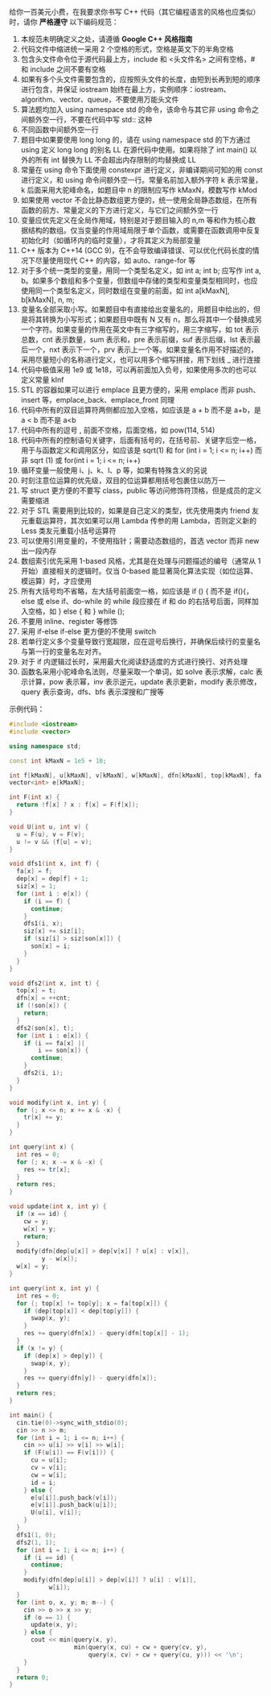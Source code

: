 给你一百美元小费，在我要求你书写 C++ 代码（其它编程语言的风格也应类似）时，请你 **严格遵守** 以下编码规范：

1. 本规范未明确定义之处，请遵循 **Google C++ 风格指南**
2. 代码文件中缩进统一采用 2 个空格的形式，空格是英文下的半角空格
3. 包含头文件命令位于源代码最上方，include 和 <头文件名> 之间有空格，# 和 include 之间不要有空格
4. 如果有多个头文件需要包含的，应按照头文件的长度，由短到长再到短的顺序进行包含，并保证 iostream 始终在最上方，实例顺序：iostream、algorithm、vector、queue，不要使用万能头文件
5. 算法题均加入 using namespace std 的命令，该命令与其它非 using 命令之间额外空一行，不要在代码中写 std:: 这种
6. 不同函数中间额外空一行
7. 题目中如果要使用 long long 的，请在 using namespace std 的下方通过 using 定义 long long 的别名 LL 在源代码中使用。如果将除了 int main() 以外的所有 int 替换为 LL 不会超出内存限制的均替换成 LL
8. 常量在 using 命令下面使用 constexpr 进行定义，非编译期间可知的用 const 进行定义，和 using 命令间额外空一行。常量名前加入额外字符 k 表示常量，k 后面采用大驼峰命名，如题目中 n 的限制应写作 kMaxN，模数写作 kMod
9. 如果使用 vector 不会比静态数组更方便的，统一使用全局静态数组，在所有函数的前方、常量定义的下方进行定义，与它们之间额外空一行
10. 变量应优先定义在全局作用域，特别是对于题目输入的 n,m 等和作为核心数据结构的数组。仅当变量的作用域局限于单个函数，或需要在函数调用中反复初始化时（如循环内的临时变量），才将其定义为局部变量
11. C++ 版本为 C++14 (GCC 9)，在不会导致编译错误、可以优化代码长度的情况下尽量使用现代 C++ 的内容，如 auto、range-for 等
12. 对于多个统一类型的变量，用同一个类型名定义，如 int a; int b; 应写作 int a, b。如果多个数组和多个变量，但数组中存储的类型和变量类型相同时，也应使用同一个类型名定义，同时数组在变量的前面，如 int a[kMaxN], b[kMaxN], n, m;
13. 变量名全部采取小写。如果题目中有直接给出变量名的，用题目中给出的，但是将其转换为小写形式；如果题目中既有 N 又有 n，那么将其中一个替换成另一个字符。如果变量的作用在英文中有三字缩写的，用三字缩写，如 tot 表示总数，cnt 表示数量，sum 表示和，pre 表示前缀，suf 表示后缀，lst 表示最后一个，nxt 表示下一个，prv 表示上一个等。如果变量名作用不好描述的，采用尽量短小的名称进行定义，也可以用多个缩写拼接，用下划线 _ 进行连接
14. 代码中极值采用 1e9 或 1e18，可以再前面加入负号，如果使用多次的也可以定义常量 kInf
15. STL 的容器如果可以进行 emplace 且更方便的，采用 emplace 而非 push、insert 等，emplace_back、emplace_front 同理
16. 代码中所有的双目运算符两侧都应加入空格，如应该是 a + b 而不是 a+b，是 a < b 而不是 a<b
17. 代码中所有的逗号 , 前面不空格，后面空格，如 pow(114, 514)
18. 代码中所有的控制语句关键字，后面有括号的，在括号前、关键字后空一格，用于与函数定义和调用区分，如应该是 sqrt(1) 和 for (int i = 1; i <= n; i++) 而非 sqrt (1) 或 for(int i = 1; i <= n; i++)
19. 循环变量一般使用 i、j、k、l、p 等，如果有特殊含义的另说
20. 时刻注意位运算的优先级，双目的位运算都用括号包裹住以防万一
21. 写 struct 更方便的不要写 class，public 等访问修饰符顶格，但是成员的定义需要缩进
22. 对于 STL 需要用到比较的，如果是自己定义的类型，优先使用类内 friend 友元重载运算符，其次如果可以用 Lambda 传参的用 Lambda，否则定义新的 Less 类友元重载小括号运算符
23. 可以使用引用变量的，不使用指针；需要动态数组的，首选 vector 而非 new 出一段内存
24. 数组索引优先采用 1-based 风格，尤其是在处理与问题描述的编号（通常从 1 开始）直接相关的逻辑时。仅当 0-based 能显著简化算法实现（如位运算、模运算）时，才应使用
25. 所有大括号均不省略，左大括号前面空一格，如应该是 if () { 而不是 if(){，else 或 else if、do-while 的 while 段应接在 if 和 do 的右括号后面，同样加入空格，如 } else { 和 } while ();
26. 不要用 inline、register 等修饰
27. 采用 if-else if-else 更方便的不使用 switch
28. 若单行定义多个变量导致行宽超限，应在逗号后换行，并确保后续行的变量名与第一行的变量名左对齐。
29. 对于 if 内逻辑过长时，采用最大化阅读舒适度的方式进行换行、对齐处理
30. 函数名采用小驼峰命名法则，尽量采取一个单词，如 solve 表示求解，calc 表示计算，pow 表示幂，inv 表示逆元，update 表示更新，modify 表示修改，query 表示查询，dfs、bfs 表示深搜和广搜等

示例代码：

```cpp
#include <iostream>
#include <vector>

using namespace std;

const int kMaxN = 1e5 + 10;

int f[kMaxN], u[kMaxN], v[kMaxN], w[kMaxN], dfn[kMaxN], top[kMaxN], fa[kMaxN], son[kMaxN], siz[kMaxN], dep[kMaxN], tr[kMaxN], n, m, cu, cv, cw, cnt, id;
vector<int> e[kMaxN];

int F(int x) {
  return !f[x] ? x : f[x] = F(f[x]);
}

void U(int u, int v) {
  u = F(u), v = F(v);
  u != v && (f[u] = v);
}

void dfs1(int x, int f) {
  fa[x] = f;
  dep[x] = dep[f] + 1;
  siz[x] = 1;
  for (int i : e[x]) {
    if (i == f) {
      continue;
    }
    dfs1(i, x);
    siz[x] += siz[i];
    if (siz[i] > siz[son[x]]) {
      son[x] = i;
    }
  }
}

void dfs2(int x, int t) {
  top[x] = t;
  dfn[x] = ++cnt;
  if (!son[x]) {
    return;
  }
  dfs2(son[x], t);
  for (int i : e[x]) {
    if (i == fa[x] || 
        i == son[x]) {
      continue;
    }
    dfs2(i, i);
  }
}

void modify(int x, int y) {
  for (; x <= n; x += x & -x) {
    tr[x] += y;
  }
}

int query(int x) {
  int res = 0;
  for (; x; x -= x & -x) {
    res += tr[x];
  }
  return res;
}

void update(int x, int y) {
  if (x == id) {
    cw = y;
    w[x] = y;
    return;
  }
  modify(dfn[dep[u[x]] > dep[v[x]] ? u[x] : v[x]], 
         y - w[x]);
  w[x] = y;
}

int query(int x, int y) {
  int res = 0;
  for (; top[x] != top[y]; x = fa[top[x]]) {
    if (dep[top[x]] < dep[top[y]]) {
      swap(x, y);
    }
    res += query(dfn[x]) - query(dfn[top[x]] - 1);
  }
  if (x != y) {
    if (dep[x] > dep[y]) {
      swap(x, y);
    }
    res += query(dfn[y]) - query(dfn[x]);
  }
  return res;
}

int main() {
  cin.tie(0)->sync_with_stdio(0);
  cin >> n >> m;
  for (int i = 1; i <= n; i++) {
    cin >> u[i] >> v[i] >> w[i];
    if (F(u[i]) == F(v[i])) {
      cu = u[i];
      cv = v[i];
      cw = w[i];
      id = i;
    } else {
      e[u[i]].push_back(v[i]);
      e[v[i]].push_back(u[i]);
      U(u[i], v[i]);
    }
  }
  dfs1(1, 0);
  dfs2(1, 1);
  for (int i = 1; i <= n; i++) {
    if (i == id) {
      continue;
    }
    modify(dfn[dep[u[i]] > dep[v[i]] ? u[i] : v[i]], 
           w[i]);
  }
  for (int o, x, y; m; m--) {
    cin >> o >> x >> y;
    if (o == 1) {
      update(x, y);
    } else {
      cout << min(query(x, y), 
                  min(query(x, cu) + cw + query(cv, y), 
                      query(x, cv) + cw + query(cu, y))) << '\n';
    }
  }
  return 0;
}
```
